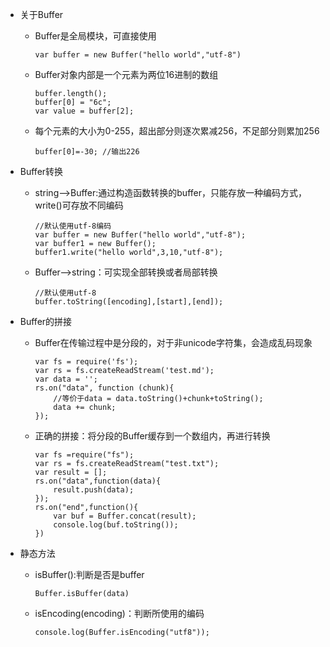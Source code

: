 + 关于Buffer
  + Buffer是全局模块，可直接使用
 
        var buffer = new Buffer("hello world","utf-8")
  + Buffer对象内部是一个元素为两位16进制的数组

        buffer.length();
        buffer[0] = "6c";
        var value = buffer[2];
  + 每个元素的大小为0-255，超出部分则逐次累减256，不足部分则累加256

        buffer[0]=-30; //输出226
+ Buffer转换
  + string-->Buffer:通过构造函数转换的buffer，只能存放一种编码方式，write()可存放不同编码

        //默认使用utf-8编码
        var buffer = new Buffer("hello world","utf-8");
        var buffer1 = new Buffer();
        buffer1.write("hello world",3,10,"utf-8");
  + Buffer-->string：可实现全部转换或者局部转换

        //默认使用utf-8
        buffer.toString([encoding],[start],[end]);
+ Buffer的拼接
  + Buffer在传输过程中是分段的，对于非unicode字符集，会造成乱码现象

        var fs = require('fs');
        var rs = fs.createReadStream('test.md');
        var data = '';
        rs.on("data", function (chunk){
            //等价于data = data.toString()+chunk+toString();
            data += chunk;
        });
  + 正确的拼接：将分段的Buffer缓存到一个数组内，再进行转换
 
        var fs =require("fs");
        var rs = fs.createReadStream("test.txt");
        var result = [];
        rs.on("data",function(data){
            result.push(data);
        });
        rs.on("end",function(){
            var buf = Buffer.concat(result);
            console.log(buf.toString());
        })
+ 静态方法
  + isBuffer():判断是否是buffer

        Buffer.isBuffer(data)
  + isEncoding(encoding)：判断所使用的编码

        console.log(Buffer.isEncoding("utf8"));
